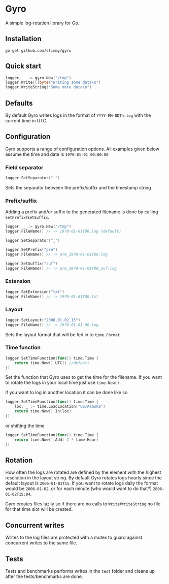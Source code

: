 # Gyro
A simple log-rotation library for Go.

## Installation
`go get github.com/slimmy/gyro`

## Quick start

```go
logger, _ := gyro.New("/tmp")
logger.Write([]byte("Writing some data\n")
logger.WriteString("Some more data\n")
```

## Defaults

By default Gyro writes logs in the format of `YYYY-MM-DDTh.log` with the current time in UTC.

## Configuration

Gyro supports a range of configuration options. All examples given below assume the time and date is `1970-01-01 00:00:00`

### Field separator
```go
logger.SetSeparator("_")
```
Sets the separator between the prefix/suffix and the timestamp string

### Prefix/suffix

Adding a prefix and/or suffix to the generated filename is done by calling `SetPrefix`/`SetSuffix`.
```go
logger, _ := gyro.New("/tmp")
logger.FileName() // -> 1970-01-01T00.log (default)

logger.SetSeparator("_")

logger.SetPrefix("pre")
logger.FileName() // -> pre_1970-01-01T00.log

logger.SetSuffix("suf")
logger.FileName() // -> pre_1970-01-01T00_suf.log
```

### Extension
```go
logger.SetExtension("txt")
logger.FileName() // -> 1970-01-01T00.txt
```

### Layout
```go
logger.SetLayout("2006.01.02_15")
logger.FileName() // -> 1970.01.01_00.log
```
Sets the layout format that will be fed in to `time.Format`

### Time function
```go
logger.SetTimeFunction(func() time.Time {
    return time.Now().UTC() //default
})
```
Set the function that Gyro uses to get the time for the filename. If you want to rotate the logs in your local time just use `time.Now()`.

If you want to log in another location it can be done like so
```go
logger.SetTimeFunction(func() time.Time {
    loc, _ := time.LoadLocation("US/Alaska")
    return time.Now().In(loc)
})
```
or shifting the time
```go
logger.SetTimeFunction(func() time.Time {
    return time.Now().Add(-2 * time.Hour)
})
```

## Rotation

How often the logs are rotated are defined by the element with the highest resolution in the layout string. By default Gyro rotates logs hourly since the default layout is `2006-01-02T15`. If you want to rotate logs daily the format would be `2006-01-02`, or for each minute (who would want to do that?) `2006-01-02T15:04`.

Gyro creates files lazily so if there are no calls to `Write`/`WriteString` no file for that time slot will be created.

## Concurrent writes

Writes to the log files are protected with a mutex to guard against concurrent writes to the same file.

## Tests

Tests and benchmarks performs writes in the `test` folder and cleans up after the tests/benchmarks are done.
